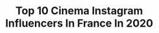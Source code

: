 ---
title: Top 10 Cinema Instagram Influencers In France In 2020
description: Identify the most popular Instagram accounts on inBeat.
platform: Instagram
profiles:
  - username: "soufiane_guerrab"
    fullname: >-
      Soufiane Guerrab
    location: "France"
    followers: 7619
    engagement: 935
    commentsToLikes: 0.039166
    avatar: "https://scontent-amt2-1.cdninstagram.com/v/t51.2885-19/s320x320/53527596_2246045148940615_7494852020398981120_n.jpg?_nc_ht=scontent-amt2-1.cdninstagram.com&_nc_ohc=QkTu0dg9J5UAX_U0zht&oh=7d1b8d3d653abfd276d249a1b15b3d63&oe=5EB97BFB"
    verified: false
    hashtags: "#cesar2020, #cesarwagner, #revelationcesar, #tournage"
  - username: "tanguydlvt"
    fullname: >-
      Tanguy Dlvt
    location: "France"
    followers: 61000
    engagement: 1147
    commentsToLikes: 0.007536
    avatar: "https://scontent-ams4-1.cdninstagram.com/v/t51.2885-19/s320x320/91401661_151626212865881_932972200699363328_n.jpg?_nc_ht=scontent-ams4-1.cdninstagram.com&_nc_ohc=68X9LevPlMsAX-3Cgaj&oh=042bc6eedc322df60e78297a913b0ef0&oe=5EBAF054"
    verified: false
    hashtags: ""
  - username: "yonilightz"
    fullname: >-
      수연(女)
    location: "France"
    followers: 39132
    engagement: 716
    commentsToLikes: 0.006420
    avatar: "https://scontent-lht6-1.cdninstagram.com/v/t51.2885-19/s320x320/87566668_2563431897261428_2584994649135382528_n.jpg?_nc_ht=scontent-lht6-1.cdninstagram.com&_nc_ohc=9ybKRENlvhkAX82YB24&oh=3cb9c8d4dd94589d811d6d7e43f97ab0&oe=5EB94C1A"
    verified: false
    hashtags: "#yonilightfilm, #bluecolors, #filmphotography, #portraituring"
  - username: "estebmunoz"
    fullname: >-
      Esteban ✞ Munoz
    location: "France"
    followers: 7660
    engagement: 656
    commentsToLikes: 0.042726
    avatar: "https://scontent-ams4-1.cdninstagram.com/v/t51.2885-19/s320x320/78954009_2441237512859941_3836759564724731904_n.jpg?_nc_ht=scontent-ams4-1.cdninstagram.com&_nc_ohc=qbYNuFGwzqQAX8md_O-&oh=740593ec2fd558778d1956e63cbaa00e&oe=5F01BBA7"
    verified: false
    hashtags: "#likeinbio, #confinement, #tiktok, #calvinklein"
  - username: "amaurydecrayencour"
    fullname: >-
      Amaury de Crayencour
    location: "France"
    followers: 6085
    engagement: 692
    commentsToLikes: 0.087937
    avatar: "https://scontent-lht6-1.cdninstagram.com/v/t51.2885-19/s320x320/82581150_2748043911931683_2855742567067156480_n.jpg?_nc_ht=scontent-lht6-1.cdninstagram.com&_nc_ohc=IwlZPKeFS34AX9IglLY&oh=928ddd76516a1ee49d8f4d3080f595a3&oe=5EB8795B"
    verified: false
    hashtags: "#hand, #naturelovers, #french, #cinema"
  - username: "tiffanyk"
    fullname: >-
      Tiffany  🌸
    location: "France"
    followers: 742021
    engagement: 1353
    commentsToLikes: 0.009372
    avatar: "https://scontent-amt2-1.cdninstagram.com/v/t51.2885-19/s320x320/44871200_261477357870333_1501858383039299584_n.jpg?_nc_ht=scontent-amt2-1.cdninstagram.com&_nc_ohc=ZitWJIGZ16gAX_evZQZ&oh=7313bbbd60c09d5951fa85f66582a336&oe=5EBA86F4"
    verified: true
    hashtags: "#1rstnovember, #cometogether, #fromhongkongwithlove, #moodlentilles"
  - username: "hafsiaherzi"
    fullname: >-
      Hafsia Herzi
    location: "France"
    followers: 27464
    engagement: 838
    commentsToLikes: 0.044114
    avatar: "https://scontent-amt2-1.cdninstagram.com/v/t51.2885-19/s320x320/67420848_2454412638169371_5157359637699231744_n.jpg?_nc_ht=scontent-amt2-1.cdninstagram.com&_nc_ohc=QRP1vWq7NBgAX_-7R9U&oh=9027a51c4da18da6315b2e366bdcde2f&oe=5EB8964C"
    verified: true
    hashtags: "#photo, #youdeservealover, #art, #cinema"
  - username: "hypothetique"
    fullname: >-
      Ƭiρhaine 🇫🇷🙆🏻‍♀️
    location: "France"
    followers: 44653
    engagement: 183
    commentsToLikes: 0.051305
    avatar: "https://instagram.fkul14-1.fna.fbcdn.net/v/t51.2885-19/s320x320/66649900_2499576746941874_5571749661649141760_n.jpg?_nc_ht=instagram.fkul14-1.fna.fbcdn.net&_nc_ohc=fTDsagcBqQ8AX9PIb5i&oh=c8ebe5d5a633a9145880a598c034ba92&oe=5E9EA759"
    verified: false
    hashtags: "#lundi, #nature, #vendredi, #vlog"
  - username: "elsaandraos"
    fullname: >-
      L Z A  |  ألسا
    location: "France"
    followers: 55136
    engagement: 360
    commentsToLikes: 0.037176
    avatar: "https://scontent-lhr8-1.cdninstagram.com/v/t51.2885-19/s320x320/74515507_930827460651315_406738741575548928_n.jpg?_nc_ht=scontent-lhr8-1.cdninstagram.com&_nc_ohc=CG64iPBYw-cAX_Jqq3i&oh=9f0465be56080c0a03eca173f64aa129&oe=5EBB52DC"
    verified: false
    hashtags: "#musically, #tiktokindo, #life, #love"
  - username: "melan.omerta"
    fullname: >-
      MELAN
    location: "France"
    followers: 11644
    engagement: 660
    commentsToLikes: 0.024192
    avatar: "https://scontent-lhr8-1.cdninstagram.com/v/t51.2885-19/s320x320/66836825_710019709444938_3684677358343684096_n.jpg?_nc_ht=scontent-lhr8-1.cdninstagram.com&_nc_ohc=O1Q0_gdig-QAX_RIO-o&oh=4e1d2ea593f600c7784680e4a3910511&oe=5EB865A2"
    verified: false
    hashtags: "#omerta, #portvendres, #texte, #orange"
---